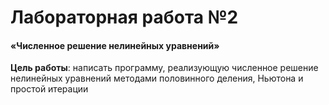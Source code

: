 # Лабораторная работа №2 
#### «Численное решение нелинейных уравнений»

**Цель работы**: написать программу, реализующую численное решение нелинейных уравнений методами половинного деления, Ньютона и простой итерации
